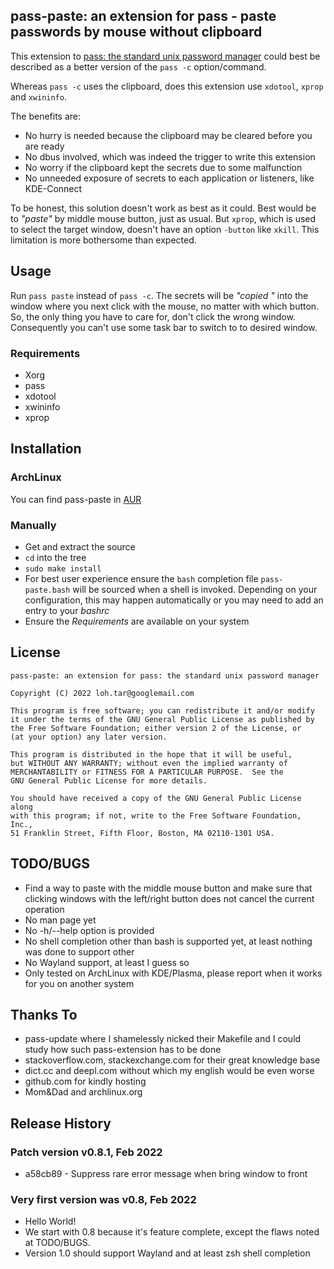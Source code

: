 ## pass-paste: an extension for pass - paste passwords by mouse without clipboard

This extension to [pass: the standard unix password manager](https://www.passwordstore.org)
could best be described as a better version of the `pass -c` option/command.

Whereas `pass -c` uses the clipboard, does this extension use `xdotool`, `xprop` and `xwininfo`.

The benefits are:

- No hurry is needed because the clipboard may be cleared before you are ready
- No dbus involved, which was indeed the trigger to write this extension
- No worry if the clipboard kept the secrets due to some malfunction
- No unneeded exposure of secrets to each application or listeners, like KDE-Connect

To be honest, this solution doesn't work as best as it could. Best would be to *"paste"* by
middle mouse button, just as usual. But `xprop`, which is used to select the target window,
doesn't have an option `-button` like `xkill`. This limitation is more bothersome than expected.

## Usage

Run `pass paste` instead of `pass -c`. The secrets will be *"copied "* into the window where you next
click with the mouse, no matter with which button. So, the only thing you have to care for, don't
click the wrong window. Consequently you can't use some task bar to switch to to desired window.

### Requirements

  - Xorg
  - pass
  - xdotool
  - xwininfo
  - xprop

## Installation

### ArchLinux

You can find pass-paste in [AUR](https://aur.archlinux.org/packages/pass-paste)

### Manually

- Get and extract the source
- `cd` into the tree
- `sudo make install`
- For best user experience ensure the `bash` completion file `pass-paste.bash` will be sourced when
a shell is invoked. Depending on your configuration, this may happen automatically or you may need
to add an entry to your *bashrc*
- Ensure the *Requirements* are available on your system

## License

    pass-paste: an extension for pass: the standard unix password manager

    Copyright (C) 2022 loh.tar@googlemail.com

    This program is free software; you can redistribute it and/or modify
    it under the terms of the GNU General Public License as published by
    the Free Software Foundation; either version 2 of the License, or
    (at your option) any later version.

    This program is distributed in the hope that it will be useful,
    but WITHOUT ANY WARRANTY; without even the implied warranty of
    MERCHANTABILITY or FITNESS FOR A PARTICULAR PURPOSE.  See the
    GNU General Public License for more details.

    You should have received a copy of the GNU General Public License along
    with this program; if not, write to the Free Software Foundation, Inc.,
    51 Franklin Street, Fifth Floor, Boston, MA 02110-1301 USA.

## TODO/BUGS

- Find a way to paste with the middle mouse button and make sure that clicking windows with the
left/right button does not cancel the current operation
- No man page yet
- No -h/--help option is provided
- No shell completion other than bash is supported yet, at least nothing was done to support other
- No Wayland support, at least I guess so
- Only tested on ArchLinux with KDE/Plasma, please report when it works for you on another system

## Thanks To

- pass-update where I shamelessly nicked their Makefile and I could study how such pass-extension
has to be done
- stackoverflow.com, stackexchange.com for their great knowledge base
- dict.cc and deepl.com without which my english would be even worse
- github.com for kindly hosting
- Mom&Dad and archlinux.org

## Release History

### Patch version v0.8.1, Feb 2022

  - a58cb89 - Suppress rare error message when bring window to front

### Very first version was v0.8, Feb 2022

  - Hello World!
  - We start with 0.8 because it's feature complete, except the flaws noted at TODO/BUGS.
  - Version 1.0 should support Wayland and at least zsh shell completion
